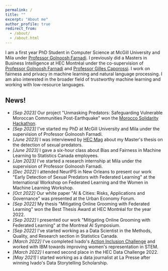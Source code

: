 ```yaml
---
permalink: /
title: ""
excerpt: "About me"
author_profile: true
redirect_from:
  - /about/
  - /about.html
---
```

I am a first year PhD Student in Computer Science at McGill University and Mila under [Professor Golnoosh Farnadi](https://gfarnadi.github.io/). I previously did a Masters in Business Intelligence at HEC Montréal under the co-supervision of [Professor Golnoosh Farnadi](https://gfarnadi.github.io/) and [Professor Gilles Caporossi](https://www.hec.ca/en/profs/gilles.caporossi.html). 
I work on fairness and privacy in machine learning and natural language processing. I am also interested in the broader field of trustworthy machine learning and working with low-resource languages.




News!
------
* _[Sep 2023]_ Our project "Unmasking Predators: Safeguarding Vulnerable Moroccan Communities Post-Earthquake"  won the [Morocco Solidarity Hackathon](https://morocco-solidarity-hackathon.io/).
* _[Sep 2023]_ I've started my PhD at McGill University and Mila under the supervision of Professor Golnoosh Farnadi.
* _[June 2023]_ I was interviewed by [HEC Mag](https://mag.hec.ca/) about my Master's thesis on the detection of sexual predators. 
* _[June 2023]_ I gave a six-hour class about Bias and Fairness in Machine Learning to Statistics Canada employees. 
* _[Jan 2023]_ I've started a research internship at Mila under the supervision of Professor Golnoosh Farnadi.
* _[Dec 2022]_ I attended NeurIPS in New Orleans to present our work "Early Detection of Sexual Predators with Federated Learning" at the International Workshop on Federated Learning and the Women in Machine Learning Workshop.
* _[Oct 2022]_ Our white paper "AI & Cities: Risks, Applications and Governance" was presented at the Urban Economy Forum.
* _[Sep 2022]_ My thesis "Mitigating Online Grooming with Federated Learning" won the Best Thesis Award at HEC Montréal for the year 2022.
* _[Sep 2022]_ I presented our work "Mitigating Online Grooming with Federated Learning" at the Montreal AI Symposium. 
* _[Sep 2022]_ I've started working as a Data Scientist in the Methods, Quality, and Research section in Statistics Canada.
* _[March 2022]_ I've completed Ivado's [Action Inclusion Challenge](https://ivado.ca/en/action-inclusion-challenge/) and worked with IBM towards improving women's representation in STEM.
* _[March 2022]_ I earned second place in the HEC Data Challenge 2022.
* _[May 2021]_ I started working as a data journalist at La Presse after winning Ivado's Data Storytelling Scholarship.
  
<!-- * _[June 2021]_ I'll be joining **NUS MComp (AI specialization)** program in August 2021. -->
<!-- * _[June 2021]_ Our paper **"Learning-Based Simultaneous Detection and Characterization of Time Delay Attack in Cyber-Physical Systems"** is now available online at IEEE Explore. [\[link\]](https://ieeexplore.ieee.org/document/9352977){:target="_blank"} [\[pdf\]](http://prakharg24.github.io/files/learning_cps.pdf){:target="_blank"} -->
<!-- * _[Oct 2020]_ We have updated the latest version of our work on Time Series Analysis in High Frequency Trading. Checkout the paper on [arxiv](https://arxiv.org/abs/1809.01506){:target="_blank"}. -->
<!-- * _[Sep 2020]_ We have updated the latest version of our work on Zero-shot Abstractive Summarization for Conversations. Checkout the paper on [arxiv](https://arxiv.org/abs/1902.01615){:target="_blank"}. -->
